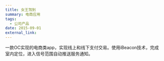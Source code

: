 ```yaml
---
title: 女王驾到
summary: 电商应用
tags:
  - 公司产品
date: 2015-09-01
external_link: 
---
```


一款OC实现的电商类app，实现线上和线下支付交易。使用iBeacon技术，完成室内定位，进入信号范围自动推送服务通知。